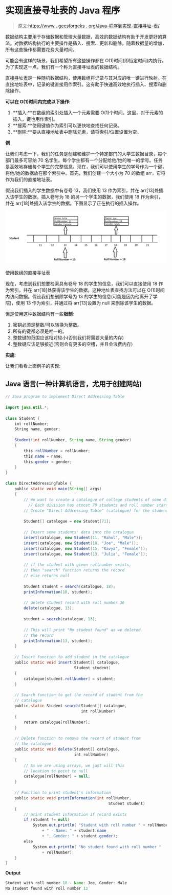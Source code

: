# 实现直接寻址表的 Java 程序

> 原文:[https://www . geesforgeks . org/Java-程序到实现-直接寻址-表/](https://www.geeksforgeeks.org/java-program-to-implement-direct-addressing-tables/)

数据结构主要用于存储数据和管理大量数据，高效的数据结构有助于开发更好的算法。对数据结构执行的主要操作是插入、搜索、更新和删除。随着数据量的增加，所有这些操作都需要花费大量时间。

可能会有这样的场景，我们希望所有这些操作都在 O(1)时间(即恒定时间)内执行。为了实现这一点，我们有一个称为直接寻址表的数据结构。

[直接寻址表](https://www.geeksforgeeks.org/direct-address-table/)是一种随机数据结构，使用数组将记录与其对应的唯一键进行映射。在直接地址表中，记录的键直接用作索引。这有助于快速高效地执行插入、搜索和删除操作。

**可以在 O(1)时间内完成以下操作:**

1.  **插入:**在数组的索引处插入一个元素需要 O(1)个时间。这里，对于元素的插入，键也用作索引。
2.  **搜索:**使用键值作为索引可以更快地查找任何记录。
3.  **删除:**要从直接地址表中删除元素，请将索引/位置设置为空。

**例**

让我们考虑一下，我们的任务是创建和维护一个特定部门的大学生数据目录，每个部门最多可容纳 70 名学生。每个学生都有一个分配给他/她的唯一的学号。任务是高效地存储每个学生的完整信息。现在，我们可以使用学生的学号作为一个键，将他/她的数据放在那个索引中。首先，我们创建一个大小为 70 的数组 arr，它将作为我们的直接地址表。

假设我们插入的学生数据中有卷号 13，我们使用 13 作为索引，并在 arr[13]处插入该学生的数据。插入卷号为 18 的另一个学生的数据，我们使用 18 作为索引，并在 arr[18]处插入该学生的数据。下图显示了正在执行的插入操作。

![](img/d6c3b27078060f7aaddce994809f5828.png)

使用数组的直接寻址表

现在，考虑到我们想要检索具有卷号 18 的学生的信息，我们可以直接使用 18 作为索引，并在 arr[18]处获得该学生的数据。这种地址表查找方法可以在 O(1)时间内访问数据。假设我们想删除学号为 13 的学生的信息(可能是因为他离开了学院)，使用 13 作为索引，并通过将 arr[13]设置为 null 来删除该学生的数据。

但是使用这种数据结构有一些**限制**:

1.  密钥必须是整数/可以转换为整数。
2.  所有的键都必须是唯一的。
3.  整数键的范围应该相对较小(否则我们将需要大量的内存)
4.  整数键应该足够接近(否则会有更多的空槽，并且会浪费内存)

**实施:**

让我们看看上面例子的实现:

## Java 语言(一种计算机语言，尤用于创建网站)

```java
// Java program to implement Direct Addressing Table 

import java.util.*;

class Student {
    int rollNumber;
    String name, gender;

    Student(int rollNumber, String name, String gender)
    {
        this.rollNumber = rollNumber;
        this.name = name;
        this.gender = gender;
    }
}

class DirectAddressingTable {
    public static void main(String[] args)
    {
        // We want to create a catalogue of college students of some division 
          // Each division has atmost 70 students and roll number starts from 1 
        // Create "Direct Addressing Table" (catalogue) for the students' data 

        Student[] catalogue = new Student[71];

        // Insert some students' data into the catalogue
        insert(catalogue, new Student(11, "Rahul", "Male"));
        insert(catalogue, new Student(18, "Joe", "Male"));
        insert(catalogue, new Student(15, "Kavya", "Female"));
        insert(catalogue, new Student(13, "Julia", "Female"));

        // if the student with given rollnumber exists,
        // then "search" function returns the record
        // else returns null

        Student student = search(catalogue, 18);
        printInformation(18, student);

        // delete student record with roll number 36
        delete(catalogue, 13);

        student = search(catalogue, 13);

        // This will print "No student found" as we deleted
        // the record
        printInformation(13, student);
    }

    // Insert function to add student in the catalogue
    public static void insert(Student[] catalogue,
                              Student student)
    {
        catalogue[student.rollNumber] = student;
    }

    // Search function to get the record of student from the
    // catalogue
    public static Student search(Student[] catalogue,
                                 int rollNumber)
    {
        return catalogue[rollNumber];
    }

    // Delete function to remove the record of student from
    // the catalogue
    public static void delete(Student[] catalogue,
                              int rollNumber)
    {
        // As we are using arrays, we just will this
        // location to point to null
        catalogue[rollNumber] = null;
    }

    // Function to print student's information
    public static void printInformation(int rollNumber,
                                             Student student)
    {
        // print student information if record exists
        if (student != null)
            System.out.println( "Student with roll number " + rollNumber
                + " - Name: " + student.name
                + ", Gender: " + student.gender);
        else
            System.out.println( "No student found with roll number "
                + rollNumber);
    }
}
```

**Output**

```java
Student with roll number 18 - Name: Joe, Gender: Male
No student found with roll number 13
```